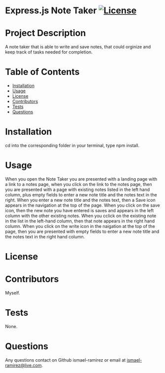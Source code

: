 # **Express.js Note Taker**                 [![License](https://img.shields.io/badge/License--blue.svg)](https://opensource.org/licenses/)
  # Project Description
  A note taker that is able to write and save notes, that could orginize and keep track of tasks needed for completion.
  # Table of Contents
  * [Installation](#installation)
  * [Usage](#usage)
  * [License](#license)
  * [Contributors](#contributors)
  * [Tests](#tests)
  * [Questions](#questions)
  
  # Installation
  cd into the corresponding folder in your terminal, type npm install.
  # Usage
  When you open the Note Taker you are presented with a landing page with a link to a notes page, when you click on the link to the notes page, then you are presented with a page with existing notes listed in the left hand column, plus empty fields to enter a new note title and the notes text in the right. When you enter a new note title and the notes text, then a Save icon appears in the navigation at the top of the page. When you click on the save icon, then the new note you have entered is saves and appears in the left column with the other existing notes. When you cclick on the existing note in the list in the left-hand column, then that note appears in the right hand column. When you click on the write icon in the naigation at the top of the page, then you are presented with empty fields to enter a new note title and the notes text in the right hand column.
  # License
  
  # Contributors
  Myself.
  # Tests
  None.
  # Questions
  Any questions contact on Github ismael-ramirez or email at ismael-ramirez@live.com.

